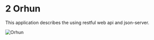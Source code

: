 # 2 Orhun
This application describes the using restful web api and json-server.

![Orhun](https://github.com/NisanurBulut/AdventureOfAngular/blob/master/Trailers/Trailer_Orhun.gif)